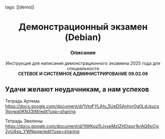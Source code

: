 tags: [[demo]]
# <div align="center"><strong>Демонстрационный экзамен (Debian)</strong></div>
### <div align="center"><strong>Описание</strong> </div>
<div align="center">Инструкция для написания демонстрационного экзамена 2025 года для специальности</div> <div align="center"><strong>СЕТЕВОЕ И СИСТЕМНОЕ АДМИНИСТРИРОВАНИЕ 09.02.06</strong></div>

## Удачи желают неудачникам, а нам успехов

Тетрадь Артема https://docs.google.com/document/d/1VtoFYLAIv_5UeD5Anhyr0g0LdJsucs1lgvwa0KN33tM/edit?usp=sharing


Тетрадь Эвелины https://docs.google.com/document/d/1lWKpzl5JyxeMzIZHOqsv1krAQ9oCjy2yU4sp_YWNpqw/edit?usp=sharing